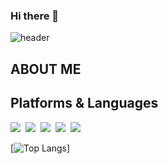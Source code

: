 ### Hi there 👋

![header](https://capsule-render.vercel.app/api?type=waving&color=C4DEEE&height=300&section=header&StrokeWidth=2&text=Seoyun💫&fontColor=78AAC3&fontSize=70&fontAlign=75&animation=fadeIn)

## ABOUT ME



## Platforms & Languages
<p align = "left">
    <img src ="https://img.shields.io/badge/-C-E2D2D2"></a>&nbsp
    <img src ="https://img.shields.io/badge/-C++-E3E2B4"></a>&nbsp
    <img src ="https://img.shields.io/badge/-Python-A2B59F"></a>&nbsp
    <img src ="https://img.shields.io/badge/-JAVA-BFC8D7"></a>&nbsp
    <img src ="https://img.shields.io/badge/-ReactNative-EEB8B8"></a>&nbsp
</p>

[![Top Langs](https://github-readme-stats.vercel.app/api/top-langs/?username=ksyeun&layout=compact)]





<!--
**ksyeun/ksyeun** is a ✨ _special_ ✨ repository because its `README.md` (this file) appears on your GitHub profile.

Here are some ideas to get you started:


- 🔭 I’m currently working on ...
- 🌱 I’m currently learning ...
- 👯 I’m looking to collaborate on ...
- 🤔 I’m looking for help with ...
- 💬 Ask me about ...
- 📫 How to reach me: ...
- 😄 Pronouns: ...
- ⚡ Fun fact: ...
-->
